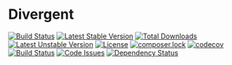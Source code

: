# Divergent

[![Build Status](https://travis-ci.org/Dreaps/Divergent.svg?branch=V-1.0.0)](https://travis-ci.org/Dreaps/Divergent)
[![Latest Stable Version](https://poser.pugx.org/dreaps/divergent/v/stable)](https://packagist.org/packages/dreaps/divergent)
[![Total Downloads](https://poser.pugx.org/dreaps/divergent/downloads)](https://packagist.org/packages/dreaps/divergent)
[![Latest Unstable Version](https://poser.pugx.org/dreaps/divergent/v/unstable)](https://packagist.org/packages/dreaps/divergent)
[![License](https://poser.pugx.org/dreaps/divergent/license)](https://packagist.org/packages/dreaps/divergent)
[![composer.lock](https://poser.pugx.org/dreaps/divergent/composerlock)](https://packagist.org/packages/dreaps/divergent)
[![codecov](https://codecov.io/gh/Dreaps/Divergent/branch/V-1.0.0/graph/badge.svg)](https://codecov.io/gh/Dreaps/Divergent)
[![Build Status](https://semaphoreci.com/api/v1/dreaps/divergent/branches/v-1-0-0/badge.svg)](https://semaphoreci.com/dreaps/divergent)
[![Code Issues](https://www.quantifiedcode.com/api/v1/project/a1a4eb0ae5c34f148914991dbba9d6ef/badge.svg)](https://www.quantifiedcode.com/app/project/a1a4eb0ae5c34f148914991dbba9d6ef)
[![Dependency Status](https://www.versioneye.com/user/projects/5793622bad952900448ad9e9/badge.svg?style=flat-square)](https://www.versioneye.com/user/projects/5793622bad952900448ad9e9)
